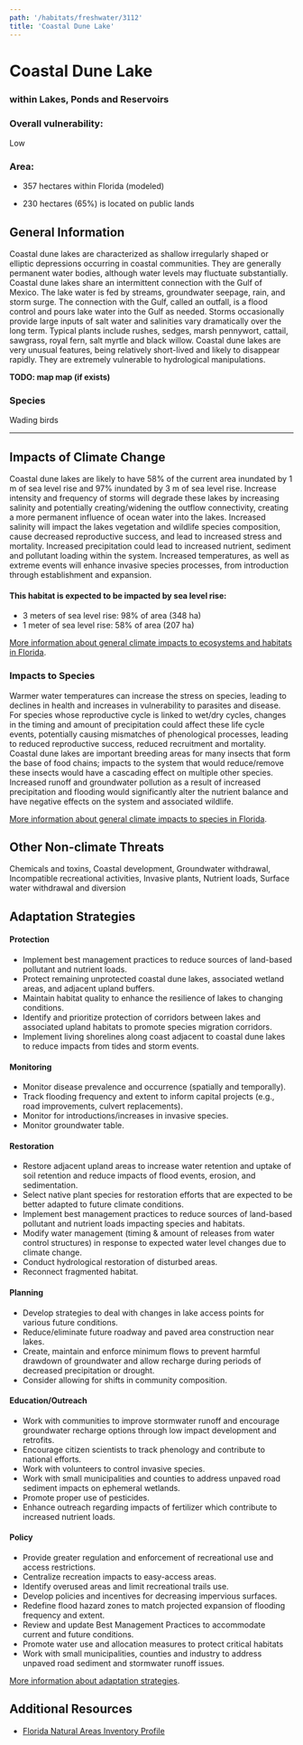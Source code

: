 ```yaml
---
path: '/habitats/freshwater/3112'
title: 'Coastal Dune Lake'
---
```


# Coastal Dune Lake

### within Lakes, Ponds and Reservoirs

<div id="TopSection">



<div>

### Overall vulnerability:

<div class="vulnerability vulnerability-low">Low</div>

### Area:

-   357 hectares within Florida (modeled)

-   230 hectares (65%) is located on public lands



</div>
</div>

## General Information

Coastal dune lakes are characterized as shallow irregularly shaped or elliptic depressions occurring in coastal communities.  They are generally permanent water bodies, although water levels may fluctuate substantially.  Coastal dune lakes share an intermittent connection with the Gulf of Mexico. The lake water is fed by streams, groundwater seepage, rain, and storm surge. The connection with the Gulf, called an outfall, is a flood control and pours lake water into the Gulf as needed.  Storms occasionally provide large inputs of salt water and salinities vary dramatically over the long term.  Typical plants include rushes, sedges, marsh pennywort, cattail, sawgrass, royal fern, salt myrtle and black willow.  Coastal dune lakes are very unusual features, being relatively short-lived and likely to disappear rapidly.  They are extremely vulnerable to hydrological manipulations.



**TODO: map map (if exists)**

### Species

Wading birds

<hr />

## Impacts of Climate Change

Coastal dune lakes are likely to have 58% of the current area inundated by 1 m of sea level rise and 97% inundated by 3 m of sea level rise.  Increase intensity and frequency of storms will degrade these lakes by increasing salinity and potentially creating/widening the outflow connectivity, creating a more permanent influence of ocean water into the lakes.  Increased salinity will impact the lakes vegetation and wildlife species composition, cause decreased reproductive success, and lead to increased stress and mortality.  Increased precipitation could lead to increased nutrient, sediment and pollutant loading within the system.   Increased temperatures, as well as extreme events  will enhance invasive species processes, from introduction through establishment and expansion.


#### This habitat is expected to be impacted by sea level rise:

- 3 meters of sea level rise: 98% of area (348 ha)
- 1 meter of sea level rise: 58% of area (207 ha)
    

[More information about general climate impacts to ecosystems and habitats in Florida](/impacts/habitats).

### Impacts to Species

Warmer water temperatures can increase the stress on species, leading to declines in health and increases in vulnerability to parasites and disease.  For species whose reproductive cycle is linked to wet/dry cycles, changes in the timing and amount of precipitation could affect these life cycle events, potentially causing mismatches of phenological processes, leading to reduced reproductive success, reduced recruitment and mortality. Coastal dune lakes are important breeding areas for many insects that form the base of food chains; impacts to the system that would reduce/remove these insects would have a cascading effect on multiple other species.  Increased runoff and groundwater pollution as a result of increased precipitation and flooding would significantly alter the nutrient balance and have negative effects on the system and associated wildlife.

[More information about general climate impacts to species in Florida](/impacts/species).

## Other Non-climate Threats

Chemicals and toxins, Coastal development, Groundwater withdrawal, Incompatible recreational activities, Invasive plants, Nutrient loads,  Surface water withdrawal and diversion

## Adaptation Strategies

#### Protection

- Implement best management practices to reduce sources of land-based pollutant and nutrient loads.
- Protect remaining unprotected coastal dune lakes, associated wetland areas, and adjacent upland buffers.
- Maintain habitat quality to enhance the resilience of lakes to changing conditions.
- Identify and prioritize protection of corridors between lakes and associated upland habitats to promote species migration corridors.
- Implement living shorelines along coast adjacent to coastal dune lakes to reduce impacts from tides and storm events.


#### Monitoring

- Monitor disease prevalence and occurrence (spatially and temporally).
- Track flooding frequency and extent to inform capital projects (e.g., road improvements, culvert replacements).
- Monitor for introductions/increases in invasive species.
- Monitor groundwater table.


#### Restoration

- Restore adjacent upland areas to increase water retention and uptake of soil retention and reduce impacts of flood events, erosion, and sedimentation.
- Select native plant species for restoration efforts that are expected to be better adapted to future climate conditions.
- Implement best management practices to reduce sources of land-based pollutant and nutrient loads impacting species and habitats.
- Modify water management (timing & amount of releases from water control structures) in response to expected water level changes due to climate change.
- Conduct hydrological restoration of disturbed areas.
- Reconnect fragmented habitat.


#### Planning

- Develop strategies to deal with changes in lake access points for various future conditions.
- Reduce/eliminate future roadway and paved area construction near lakes.
- Create, maintain and enforce minimum flows to prevent harmful drawdown of groundwater and allow recharge during periods of decreased precipitation or drought.
- Consider allowing for shifts in community composition.


#### Education/Outreach

- Work with communities to improve stormwater runoff and encourage groundwater recharge options through low impact development and retrofits.
- Encourage citizen scientists to track phenology and contribute to national efforts.
- Work with volunteers to control invasive species.
- Work with small municipalities and counties to address unpaved road sediment impacts on ephemeral wetlands.
- Promote proper use of pesticides.
- Enhance outreach regarding impacts of fertilizer which contribute to increased nutrient loads.


#### Policy

- Provide greater regulation and enforcement of recreational use and access restrictions.
- Centralize recreation impacts to easy-access areas.
- Identify overused areas and limit recreational trails use.
- Develop policies and incentives for decreasing impervious surfaces.
- Redefine flood hazard zones to match projected expansion of flooding frequency and extent.
- Review and update Best Management Practices to accommodate current and future conditions.
- Promote water use and allocation measures to protect critical habitats
- Work with small municipalities, counties and industry to address unpaved road sediment and stormwater runoff issues.




[More information about adaptation strategies](/strategies).

## Additional Resources

 - [Florida Natural Areas Inventory Profile](http://www.fnai.org/PDF/NC/Lacustrine.pdf)
